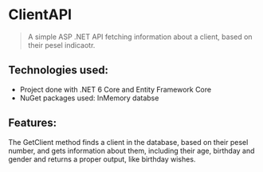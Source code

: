 # ClientAPI
> A simple ASP .NET API fetching information about a client, based on their pesel indicaotr.

## Technologies used:
- Project done with .NET 6 Core and Entity Framework Core
- NuGet packages used: InMemory databse

## Features:
The GetClient method finds a client in the database, based on their pesel number, and gets information about them, including their age, birthday and gender
and returns a proper output, like birthday wishes.
